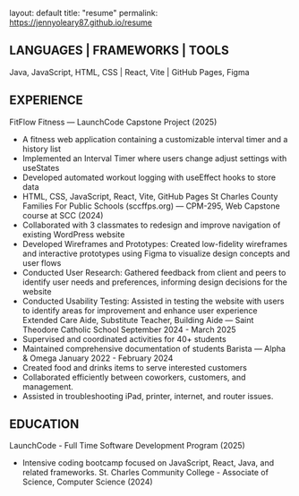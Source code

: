 layout: default
title: "resume"
permalink: https://jennyoleary87.github.io/resume

## LANGUAGES  |  FRAMEWORKS | TOOLS
Java, JavaScript, HTML, CSS | React, Vite | GitHub Pages, Figma

## EXPERIENCE

FitFlow Fitness — LaunchCode Capstone Project (2025)
* A fitness web application containing a customizable interval timer and a history list
* Implemented an Interval Timer where users change adjust settings with useStates
* Developed automated workout logging with useEffect hooks to store data
* HTML, CSS, JavaScript, React, Vite, GitHub Pages
St Charles County Families For Public Schools (sccffps.org) — CPM-295, Web Capstone course at SCC (2024)
* Collaborated with 3 classmates to redesign and improve navigation of existing WordPress website
* Developed Wireframes and Prototypes: Created low-fidelity wireframes and interactive prototypes using Figma to visualize design concepts and user flows
* Conducted User Research: Gathered feedback from client and peers to identify user needs and preferences, informing design decisions for the website
* Conducted Usability Testing: Assisted in testing the website with users to identify areas for improvement and enhance user experience
Extended Care Aide, Substitute Teacher, Building Aide — Saint Theodore Catholic School
September 2024 - March 2025 
* Supervised and coordinated activities for 40+ students
* Maintained comprehensive documentation of students
Barista — Alpha & Omega 
January 2022 - February 2024
* Created food and drinks items to serve interested customers
* Collaborated efficiently between coworkers, customers, and management.
* Assisted in troubleshooting iPad, printer, internet, and router issues.

## EDUCATION

LaunchCode - Full Time Software Development Program (2025) 
* Intensive coding bootcamp focused on JavaScript, React, Java, and related frameworks.
St. Charles Community College - Associate of Science, Computer Science (2024)
